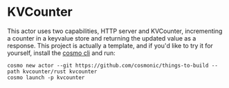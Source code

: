 # KVCounter

This actor uses two capabilities, HTTP server and KVCounter, incrementing a counter in a keyvalue store and returning the updated value as a response. This project is actually a template, and if you'd like to try it for yourself, install the [cosmo cli](https://cosmonic.com/docs/getting-started/quickstart) and run:

```
cosmo new actor --git https://github.com/cosmonic/things-to-build --path kvcounter/rust kvcounter
cosmo launch -p kvcounter
```
